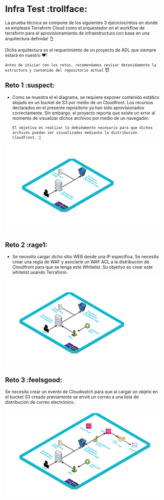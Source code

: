 # Infra Test :trollface:

La prueba técnica se compone de los siguientes 3 ejecicios/retos en donde se empleará Terraform Cloud como el orquestador en el workflow de terraform para el aprovisionamiento de infraestructura con base en una arquitectura definida! 👌 

Dicha arquitectura es el requerimiento de un proyecto de ADL que siempre estará en nuestro ❤️!

`Antes de iniciar con los retos, recomendamos revisar detenidamente la estructura y contenido del repositorio actual` 😈

## Reto 1 :suspect:

* Como se muestra el el diagrama, se requiere exponer contenido estático alojado en un bucket de S3 por medio de un Cloudfront. Los recursos declarados en el presente repositorio ya han sido aprovisionados correctamente. Sin embargo, el proyecto reporta que existe un error al momento de visualizar dichos archivos por medio de un navegador.

      El objetivo es realizar lo debidamente necesario para que dichos archivos puedan ser visualizados mediante la distribución Cloudfront. 👊

![](./images/design1.png)

## Reto 2 :rage1:

* Se necesita cargar dicho sitio WEB desde una IP específica. Se necesita crear una regla de WAF y asociarle un WAF ACL a la distribución de Cloudfront para que se tenga este Whitelist. Su objetivo es crear este whitelist usando Terraform.

![](./images/design2.png)

## Reto 3 :feelsgood:

Se necesita crear un evento de Cloudwatch para que al cargar un objeto en el bucket S3 creado previamente se envié un correo a una lista de distribución de correo electrónico.

![](./images/design3.png)
